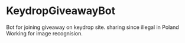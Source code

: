 # KeydropGiveawayBot
Bot for joining giveaway on keydrop site. sharing since illegal in Poland
Working for image recognision.
